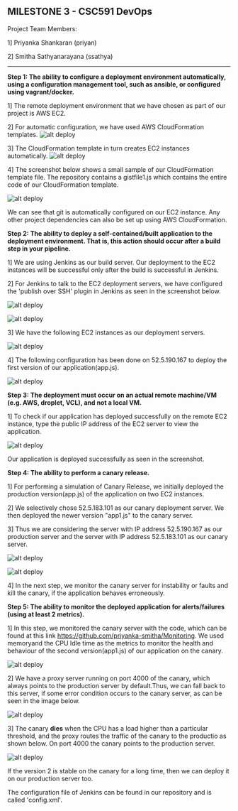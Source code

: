 MILESTONE 3 - CSC591 DevOps
-------------------------------

Project Team Members:

1] Priyanka Shankaran (priyan)

2] Smitha Sathyanarayana (ssathya)

-------------------------------

**Step 1: The ability to configure a deployment environment automatically, using a configuration management tool, such as ansible, or configured using vagrant/docker.**

1] The remote deployment environment that we have chosen as part of our project is AWS EC2. 

2] For automatic configuration, we have used  AWS CloudFormation templates.
![alt deploy](screenshots_deploy/cloudformation.png)

3] The CloudFormation template in turn creates EC2 instances automatically.
![alt deploy](screenshots_deploy/ec2.png)

4] The screenshot below shows a small sample of our CloudFormation template file. The repository contains a gistfile1.js which contains the entire code of our CloudFormation template. 

![alt deploy](screenshots_deploy/gistfile.png)

We can see that git is automatically configured on our EC2 instance. Any other project dependencies can also be set up using AWS CloudFormation.

 

**Step 2: The ability to deploy a self-contained/built application to the deployment environment. That is, this action should occur after a build step in your pipeline.**
 
1] We are using Jenkins as our build server. Our deployment to the EC2 instances will be successful only after the build is successful in Jenkins. 

2] For Jenkins to talk to the EC2 deployment servers, we have configured the 'publish over SSH' plugin in Jenkins as seen in the screenshot below.

![alt deploy](screenshots_deploy/pubssh.png)

![alt deploy](screenshots_deploy/sshserver.png)

3] We have the following EC2 instances as our deployment servers. 

![alt deploy](screenshots_deploy/ec2.png)

4] The following configuration has been done on 52.5.190.167 to deploy the first version of our application(app.js).

![alt deploy](screenshots_deploy/commands.png) 

**Step 3: The deployment must occur on an actual remote machine/VM (e.g. AWS, droplet, VCL), and not a local VM.**

1] To check if our application has deployed successfully on the remote EC2 instance, type the public IP address of the EC2 server to view the application.

![alt deploy](screenshots_deploy/world.png)

Our application is deployed successfully as seen in the screenshot.

**Step 4: The ability to perform a canary release.**

1] For performing a simulation of Canary Release, we initially deployed the production version(app.js) of the application on two EC2 instances. 

2] We selectively chose 52.5.183.101 as our canary deployment server. We then deployed the newer version "app1.js" to the canary server. 

3] Thus we are considering the server with IP address 52.5.190.167 as our production server and the server with IP address 52.5.183.101 as our canary server.

![alt deploy](screenshots_deploy/canary.png)

![alt deploy](screenshots_deploy/blue.png)

4] In the next step, we monitor the canary server for instability or faults and kill the canary, if the application behaves erroneously.

**Step 5: The ability to monitor the deployed application for alerts/failures (using at least 2 metrics).**

1] In this step, we monitored the canary server with the code, which can be found at this link https://github.com/priyanka-smitha/Monitoring. 
We used memoryand the CPU Idle time as the metrics to monitor the health and behaviour of the second version(app1.js) of our application on the canary.

![alt deploy](screenshots_deploy/monitoring.png)

2] We have a proxy server running on port 4000 of the canary, which always points to the production server by default.Thus, we can fall back to this server, if some error condition occurs to the canary server, as can be seen in the image below. 

![alt deploy](screenshots_deploy/canary_code.png)

3] The canary **dies** when the CPU has a load higher than a particular threshold, and the proxy routes the traffic of the canary to the productio as shown below. On port 4000 the canary points to the production server.

![alt deploy](screenshots_deploy/canary_world.png)

If the version 2 is stable on the canary for a long time, then we can deploy it on our production server too.

The configuration file of Jenkins can be found in our repository and is called 'config.xml'. 

